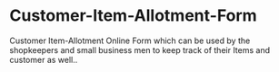 # Customer-Item-Allotment-Form
Customer Item-Allotment Online Form which can be used by the shopkeepers and small business men to keep track of their Items and customer as well..
